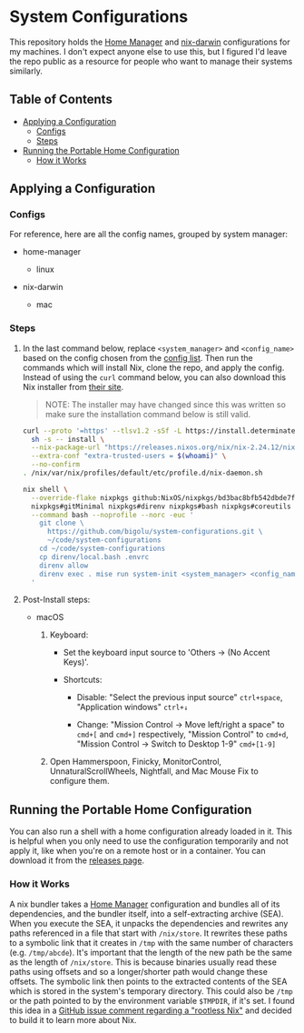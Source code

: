 # System Configurations

This repository holds the [Home Manager][home-manager] and
[nix-darwin][nix-darwin] configurations for my machines. I don't expect anyone
else to use this, but I figured I'd leave the repo public as a resource for
people who want to manage their systems similarly.

## Table of Contents

<!--
  DO NOT EDIT THE TABLE OF CONTENTS MANUALLY.
  It gets generated by doctoc:
  https://github.com/thlorenz/doctoc
  To regenerate, run `mise run check generate`. Though the pre-commit hook will
  automatically run this for you.
-->
<!-- START doctoc generated TOC please keep comment here to allow auto update -->
<!-- DON'T EDIT THIS SECTION, INSTEAD RE-RUN doctoc TO UPDATE -->

- [Applying a Configuration](#applying-a-configuration)
  - [Configs](#configs)
  - [Steps](#steps)
- [Running the Portable Home Configuration](#running-the-portable-home-configuration)
  - [How it Works](#how-it-works)

<!-- END doctoc generated TOC please keep comment here to allow auto update -->

## Applying a Configuration

### Configs

For reference, here are all the config names, grouped by system manager:

<!-- START_CONFIGURATIONS -->

- home-manager

  - linux

- nix-darwin

  - mac

<!-- END_CONFIGURATIONS -->

### Steps

1. In the last command below, replace `<system_manager>` and `<config_name>`
   based on the config chosen from the [config list](#configs). Then run the
   commands which will install Nix, clone the repo, and apply the config.
   Instead of using the `curl` command below, you can also download this Nix
   installer from [their site][determinate-systems-installer-install].

   > NOTE: The installer may have changed since this was written so make sure
   > the installation command below is still valid.

   ```bash
   curl --proto '=https' --tlsv1.2 -sSf -L https://install.determinate.systems/nix | \
     sh -s -- install \
     --nix-package-url "https://releases.nixos.org/nix/nix-2.24.12/nix-2.24.12-$(uname -m)-$(uname -s | tr '[:upper:]' '[:lower:]').tar.xz" \
     --extra-conf "extra-trusted-users = $(whoami)" \
     --no-confirm
   . /nix/var/nix/profiles/default/etc/profile.d/nix-daemon.sh

   nix shell \
     --override-flake nixpkgs github:NixOS/nixpkgs/bd3bac8bfb542dbde7ffffb6987a1a1f9d41699f \
     nixpkgs#gitMinimal nixpkgs#direnv nixpkgs#bash nixpkgs#coreutils \
     --command bash --noprofile --norc -euc '
       git clone \
         https://github.com/bigolu/system-configurations.git \
         ~/code/system-configurations
       cd ~/code/system-configurations
       cp direnv/local.bash .envrc
       direnv allow
       direnv exec . mise run system-init <system_manager> <config_name>
     '
   ```

2. Post-Install steps:

   - macOS

     1. Keyboard:

        - Set the keyboard input source to 'Others → (No Accent Keys)'.

        <!--
          TODO: I can automate shortcuts when this issue gets resolved:
          https://github.com/LnL7/nix-darwin/issues/185
        -->

        - Shortcuts:

          - Disable: "Select the previous input source" `ctrl+space`,
            "Application windows" `ctrl+↓`

          - Change: "Mission Control → Move left/right a space" to `cmd+[` and
            `cmd+]` respectively, "Mission Control" to `cmd+d`, "Mission Control
            → Switch to Desktop 1-9" `cmd+[1-9]`

     2. Open Hammerspoon, Finicky, MonitorControl, UnnaturalScrollWheels,
        Nightfall, and Mac Mouse Fix to configure them.

## Running the Portable Home Configuration

You can also run a shell with a home configuration already loaded in it. This is
helpful when you only need to use the configuration temporarily and not apply
it, like when you're on a remote host or in a container. You can download it
from the [releases page][releases].

### How it Works

A nix bundler takes a [Home Manager][home-manager] configuration and bundles all
of its dependencies, and the bundler itself, into a self-extracting archive
(SEA). When you execute the SEA, it unpacks the dependencies and rewrites any
paths referenced in a file that start with `/nix/store`. It rewrites these paths
to a symbolic link that it creates in `/tmp` with the same number of characters
(e.g. `/tmp/abcde`). It's important that the length of the new path be the same
as the length of `/nix/store`. This is because binaries usually read these paths
using offsets and so a longer/shorter path would change these offsets. The
symbolic link then points to the extracted contents of the SEA which is stored
in the system's temporary directory. This could also be `/tmp` or the path
pointed to by the environment variable `$TMPDIR`, if it's set. I found this idea
in a [GitHub issue comment regarding a "rootless Nix"][rootless-nix] and decided
to build it to learn more about Nix.

[determinate-systems-installer-install]:
  https://github.com/DeterminateSystems/nix-installer?tab=readme-ov-file#install-nix
[home-manager]: https://github.com/nix-community/home-manager
[nix-darwin]: https://github.com/LnL7/nix-darwin
[rootless-nix]: https://github.com/NixOS/nix/issues/1971#issue-304578884
[releases]: https://github.com/bigolu/system-configurations/releases/latest
